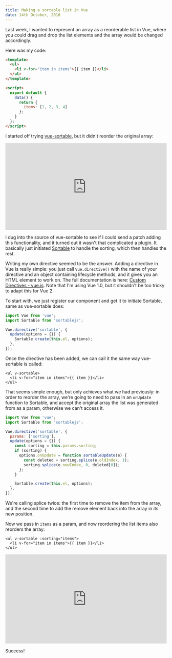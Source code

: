 ```yaml
---
title: Making a sortable list in Vue
date: 14th October, 2016
---
```


Last week, I wanted to represent an array as a reorderable list in Vue, where
you could drag and drop the list elements and the array would be changed
accordingly.

Here was my code:

```html
<template>
  <ul>
    <li v-for="item in items">{{ item }}</li>    
  </ul>
</template>

<script>
  export default {
    data() {
      return {
        items: [1, 2, 3, 4]
      };
    } 
  };
</script>
```

I started off trying [vue-sortable], but it didn't reorder the original array:

<iframe src='https://gfycat.com/ifr/WelltodoEvenAllosaurus' frameborder='0' scrolling='no' width='640' height='271' style="max-width: 100%"></iframe>

I dug into the source of vue-sortable to see if I could send a patch adding 
this functionality, and it turned out it wasn't that complicated a plugin. It
basically just initiated [Sortable] to handle the sorting, which then handles
the rest.

Writing my own directive seemed to be the answer. Adding a directive in Vue is
really simple: you just call `Vue.directive()` with the name of your directive
and an object containing lifecycle methods, and it gives you an HTML element to
work on. The full documentation is here: [Custom Directives - vue.js]. Note
that I'm using Vue 1.0, but it shouldn't be too tricky to adapt this for Vue 2.

To start with, we just register our component and get it to initiate Sortable,
same as vue-sortable does:

```js
import Vue from 'vue';
import Sortable from 'sortablejs';

Vue.directive('sortable', {
  update(options = {}) {
    Sortable.create(this.el, options);
  },
});
```

Once the directive has been added, we can call it the same way vue-sortable is
called:

```markup
<ul v-sortable>
  <li v-for="item in items">{{ item }}</li>
</ul>
```

That seems simple enough, but only achieves what we had previously: in order to
reorder the array, we're going to need to pass in an `onUpdate` function to
Sortable, and accept the original array the list was generated from as a param,
otherwise we can't access it.

```js
import Vue from 'vue';
import Sortable from 'sortablejs';

Vue.directive('sortable', {
  params: ['sorting'],
  update(options = {}) {
    const sorting = this.params.sorting;
    if (sorting) {
      options.onUpdate = function sortableUpdate(e) {
        const deleted = sorting.splice(e.oldIndex, 1);
        sorting.splice(e.newIndex, 0, deleted[0]);
      };
    }

    Sortable.create(this.el, options);
  },
});
```

We're calling splice twice: the first time to remove the item from the array,
and the second time to add the remove element back into the array in its new
position.

Now we pass in `items` as a param, and now reordering the list items also
reorders the array:

```markup
<ul v-sortable :sorting="items">
  <li v-for="item in items">{{ item }}</li>
</ul>
```

<iframe src='https://gfycat.com/ifr/BoldWellmadeDromedary' frameborder='0' scrolling='no' width='640' height='278' style="max-width: 100%"></iframe>

Success!


[vue-sortable]: https://github.com/sagalbot/vue-sortable
[Sortable]: http://rubaxa.github.io/Sortable/
[Custom Directives - vue.js]: http://v1.vuejs.org/guide/custom-directive.html